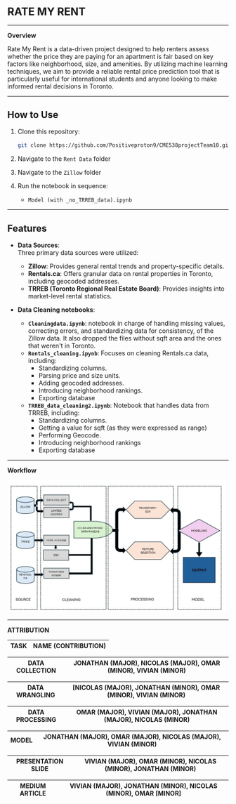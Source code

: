 **<h1 style="font-size: 24px;">RATE MY RENT</h1>**<hr>

**Overview**

Rate My Rent is a data-driven project designed to help renters assess whether the price they are paying for an apartment is fair based on key factors like neighborhood, size, and amenities. By utilizing machine learning techniques, we aim to provide a reliable rental price prediction tool that is particularly useful for international students and anyone looking to make informed rental decisions in Toronto.

---

## How to Use  
1. Clone this repository:  
   ```bash
   git clone https://github.com/Positiveproton9/CME538projectTeam10.git
   ```
2. Navigate to the `Rent Data` folder
3. Navigate to the `Zillow` folder   

5. Run the notebook in sequence:  
   - `Model (with _no_TRREB_data).ipynb`  
---

## Features  

- **Data Sources**:  
  Three primary data sources were utilized:  
  - **Zillow**: Provides general rental trends and property-specific details.  
  - **Rentals.ca**: Offers granular data on rental properties in Toronto, including geocoded addresses.  
  - **TRREB (Toronto Regional Real Estate Board)**: Provides insights into market-level rental statistics.

- **Data Cleaning notebooks**:  
  - **`Cleaningdata.ipynb`**: notebook in charge of handling missing values, correcting errors, and standardizing data for consistency, of the Zillow data. It also dropped the files without sqft area and the ones that weren't in Toronto.  
  - **`Rentals_cleaning.ipynb`**: Focuses on cleaning Rentals.ca data, including:  
    - Standardizing columns.  
    - Parsing price and size units.  
    - Adding geocoded addresses.  
    - Introducing neighborhood rankings. 
    - Exporting database   
  - **`TRREB_data_cleaning2.ipynb`**: Notebook that handles data from TRREB, including:  
    - Standardizing columns.  
    - Getting a value for sqft (as they were expressed as range)  
    - Performing Geocode.  
    - Introducing neighborhood rankings
    - Exporting database  

---

**Workflow**

 <img src="https://github.com/Positiveproton9/CME538projectTeam10/blob/main/Rent%20Data/pipeline.jpg" alt="Overview of Rate my rent project's pipeline" width="500">

 ---
 
 **ATTRIBUTION**
 
 |**TASK** | **NAME (CONTRIBUTION)**|
 |----------|-----------------------|
 
 | DATA COLLECTION | JONATHAN (MAJOR), NICOLAS (MAJOR), OMAR (MINOR), VIVIAN (MINOR) |
 |----------|-----------------------|
 
 | DATA WRANGLING | [NICOLAS (MAJOR), JONATHAN (MINOR), OMAR (MINOR), VIVIAN (MINOR) |
 |-----------------|------------------------|

| DATA PROCESSING | OMAR (MAJOR), VIVIAN (MAJOR), JONATHAN (MAJOR), NICOLAS (MINOR) |
 |-----------------|------------------------|
 
 | MODEL | JONATHAN (MAJOR), OMAR (MAJOR), NICOLAS (MAJOR), VIVIAN (MINOR) |
 |-----------------|------------------------|
 
 | PRESENTATION SLIDE | VIVIAN (MAJOR), OMAR (MINOR), NICOLAS (MINOR), JONATHAN (MINOR) |
 |---------------|------------------|

 | MEDIUM ARTICLE | VIVIAN (MAJOR), JONATHAN (MINOR), NICOLAS (MINOR), OMAR [MINOR] |
 |---------------|------------------|
 
 
 
